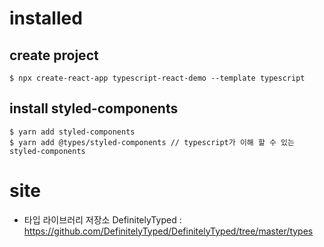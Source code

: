# installed

## create project

```
$ npx create-react-app typescript-react-demo --template typescript
```

## install styled-components

```
$ yarn add styled-components
$ yarn add @types/styled-components // typescript가 이해 할 수 있는 styled-components
```

# site

- 타입 라이브러리 저장소
  DefinitelyTyped : https://github.com/DefinitelyTyped/DefinitelyTyped/tree/master/types
